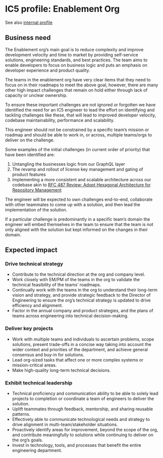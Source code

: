 # IC5 profile: Enablement Org

See also [internal profile](https://docs.google.com/document/d/1-aq34j9zskjTY5XXZyodWqoLnklhm4sJQdxetyB-6iA/edit)

## Business need

The Enablement org’s main goal is to reduce complexity and improve development velocity and time to market by providing self-service solutions, engineering standards, and best practices. The team aims to enable developers to focus on business logic and puts an emphasis on developer experience and product quality.

The teams in the enablement org have very clear items that they need to focus on in their roadmaps to meet the above goal, however, there are many other high impact challenges that remain on hold either through lack of capacity or unclear ownership.

To ensure these important challenges are not ignored or forgotten we have identified the need for an IC5 engineer to lead the effort on identifying and tackling challenges like these, that will lead to improved developer velocity, codebase maintainability, performance and scalability.

This engineer should not be constrained by a specific team’s mission or roadmap and should be able to work in, or across, multiple teams/orgs to deliver on the challenge.

Some examples of the initial challenges (in current order of priority) that have been identified are:

1. Untangling the businesses logic from our GraphQL layer
1. The revamp and rollout of license key management and gating of product features
1. Implementing a more consistent and scalable architecture across our codebase akin to [RFC 487 Review: Adopt Hexagonal Architecture for Repository Management](https://docs.google.com/document/d/1sxHpZIqKGi66evDQl6sN1FAJObbHAIkdl49EKOy7aUs/edit)

The engineer will be expected to own challenges end-to-end, collaborate with other teammates to come up with a solution, and then lead the implementation of the solution.

If a particular challenge is predominantly in a specific team’s domain the engineer will embed themselves in the team to ensure that the team is not only aligned with the solution but kept informed on the changes in their domain.

## Expected impact

### Drive technical strategy

- Contribute to the technical direction at the org and company level.
- Work closely with EM/PM of the teams in the org to validate the technical feasibility of the teams’ roadmaps.
- Continually work with the teams in the org to understand their long-term vision and strategy, and provide strategic feedback to the Director of Engineering to ensure the org’s technical strategy is updated to drive efficiency and alignment.
- Factor in the annual company and product strategies, and the plans of teams across engineering into technical decision-making.

### Deliver key projects

- Work with multiple teams and individuals to ascertain problems, scope solutions, present trade-offs in a concise way taking into account the wider context and priorities of the department, and achieve general consensus and buy-in for solutions.
- Lead org-sized tasks that affect one or more complex systems or mission-critical areas.
- Make high-quality long-term technical decisions.

### Exhibit technical leadership

- Technical proficiency and communication ability to be able to solely lead projects to completion or coordinate a team of engineers to deliver the solution.
- Uplift teammates through feedback, mentorship, and sharing reusable patterns.
- Effectively able to communicate technological needs and strategy to drive alignment in multi-team/stakeholder situations.
- Proactively identify areas for improvement, beyond the scope of the org, and contribute meaningfully to solutions while continuing to deliver on the org’s goals.
- Invest in technology, tools, and processes that benefit the entire engineering department.
